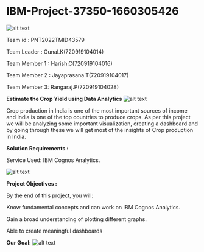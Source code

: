 # IBM-Project-37350-1660305426

![alt text](https://media.tenor.com/tqVFCM6tIyMAAAAM/welcome-hello.gif)

Team id : PNT2022TMID43579

Team Leader : Gunal.K(720919104014)

Team Member 1 : Harish.C(720919104016)

Team Member 2 : Jayaprasana.T(720919104017)

Team Member 3: Rangaraj.P(720919104028)


**Estimate the Crop Yield using Data Analytics**
![alt text](https://miro.medium.com/max/1200/1*8um0T77T3-57EUTIGRyC5Q.png)

Crop production in India is one of the most important sources of income and India is one of the top countries to produce crops. As per this project we will be analyzing some important visualization, creating a dashboard and by going through these we will get most of the insights of Crop production in India.

**Solution Requirements :**

Service Used: IBM Cognos Analytics.


![alt text](https://lh4.googleusercontent.com/6G1kIisZCt82riMYeeP5arylusBgsr8EiOZjpHIc2Na1D-N348dMTq9AUWa15Zzs_GATiL37PLIB4UVpfTDSmqgAkC1dQWEhK6TuPUVnM1XRyzRcvThCip03Sqlr7-PMv6ZTNJM)


**Project Objectives :**

By the end of this project, you will:

Know fundamental concepts and can work on IBM Cognos Analytics.

Gain a broad understanding of plotting different graphs.

Able to create meaningful dashboards








**Our Goal:**
![alt text](https://m.economictimes.com/thumb/msid-84896725,width-1200,height-900,resizemode-4,imgsize-698681/1.jpg)










